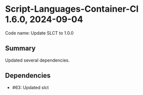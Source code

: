 # Script-Languages-Container-CI 1.6.0, 2024-09-04

Code name: Update SLCT to 1.0.0

## Summary

Updated several dependencies.

## Dependencies

 - #63: Updated slct
 